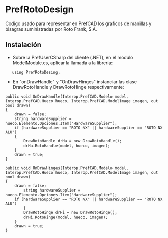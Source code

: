 # PrefRotoDesign
Codigo usado para representar en PrefCAD los graficos de manillas y bisagras suministradas por Roto Frank, S.A. 

## Instalación

- Sobre la PrefUserCSharp del cliente (.NET), en el modulo ModelModule.cs, aplicar la llamada a la libreria: 
```bash[c#]
   using PrefRotoDesing;
```  
- En "onDrawHandle" y "OnDrawHinges" instanciar las clase DrawRotoHandle y DrawRotoHinge respectivamente:
```bash[c#]
public void OnDrawHandle(Interop.PrefCAD.Modelo model, Interop.PrefCAD.Hueco hueco, Interop.PrefCAD.ModelImage imagen, out bool drawn)
{
	drawn = false;
	string hardwareSupplier = hueco.Elemento.Opciones.Item("HardwareSupplier");
	if (hardwareSupplier == "ROTO NX" || hardwareSupplier == "ROTO NX ALU")
	{
		DrawRotoHandle drHa = new DrawRotoHandle();
		drHa.RotoHandle(model, hueco, imagen);
	}
	drawn = true;
}

public void OnDrawHinges(Interop.PrefCAD.Modelo model, Interop.PrefCAD.Hueco hueco, Interop.PrefCAD.ModelImage imagen, out bool drawn)
{
	drawn = false;
        string hardwareSupplier = hueco.Elemento.Opciones.Item("HardwareSupplier");
	if (hardwareSupplier == "ROTO NX" || hardwareSupplier == "ROTO NX ALU")
        {
		DrawRotoHinge drHi = new DrawRotoHinge();
		drHi.RotoHinge(model, hueco, imagen);
	}
	drawn = true;
}
```  
